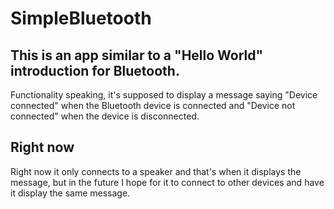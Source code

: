 # SimpleBluetooth

## This is an app similar to a "Hello World" introduction for Bluetooth. 
Functionality speaking, it's supposed to display a message saying "Device connected" when the Bluetooth device is connected and "Device not connected" when the device is disconnected. 

## Right now
Right now it only connects to a speaker and that's when it displays the message, but in the future I hope for it to connect to other devices and have it display the same message. 
